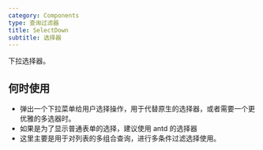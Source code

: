 ```yaml
---
category: Components
type: 查询过滤器
title: SelectDown
subtitle: 选择器
---
```


下拉选择器。

## 何时使用

- 弹出一个下拉菜单给用户选择操作，用于代替原生的选择器，或者需要一个更优雅的多选器时。
- 如果是为了显示普通表单的选择，建议使用 antd 的选择器
- 这里主要是用于对列表的多组合查询，进行多条件过滤选择使用。
